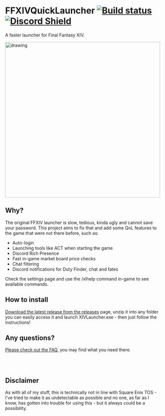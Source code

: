 # FFXIVQuickLauncher [![Build status](https://ci.appveyor.com/api/projects/status/xc3hx4rhmrd310kc?svg=true)](https://ci.appveyor.com/project/goaaats/ffxivquicklauncher) [![Discord Shield](https://discordapp.com/api/guilds/581875019861328007/widget.png?style=shield)](https://discord.gg/29NBmud)

A faster launcher for Final Fantasy XIV.

<img src="https://i.imgur.com/djzHDbu.png" alt="drawing" width="500"/>

## Why?

The original FFXIV launcher is slow, tedious, kinda ugly and cannot save your password. This project aims to fix that and add some QoL features to the game that were not there before, such as:

* Auto-login
* Launching tools like ACT when starting the game
* Discord Rich Presence
* Fast in-game market board price checks
* Chat filtering
* Discord notifications for Duty Finder, chat and fates

Check the settings page and use the /xlhelp command in-game to see available commands.

## How to install

[Download the latest release from the releases](https://github.com/goaaats/FFXIVQuickLauncher/releases/latest) page, unzip it into any folder you can easily access it and launch XIVLauncher.exe - then just follow the instructions!

## Any questions?

[Please check out the FAQ](https://github.com/goaaats/FFXIVQuickLauncher/wiki/FAQ), you may find what you need there.

<br>
<br>

## Disclaimer
As with all of my stuff, this is technically not in line with Square Enix TOS - I've tried to make it as undetectable as possible and no one, as far as I know, has gotten into trouble for using this - but it always could be a possibility.
